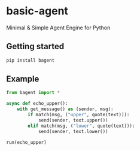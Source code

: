 # basic-agent
Minimal &amp; Simple Agent Engine for Python

## Getting started

```bash
pip install bagent
```

## Example

```python
from bagent import *

async def echo_upper():
    with get_message() as (sender, msg):
        if match(msg, ("upper", quote(text))):
            send(sender, text.upper())
        elif match(msg, ("lower", quote(text))):
            send(sender, text.lower())

run(echo_upper)
```

